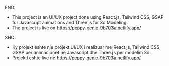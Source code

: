 ENG:

- This project is an UI/UX project done using React.js, Tailwind CSS, GSAP for Javascript animations and Three.js for 3d Modeling.
- The project is live on https://peppy-genie-9b703a.netlify.app/

SHQ:
- Ky projekt eshte nje projekt UI/UX i realizuar me React.js, Tailwind CSS, GSAP per animacionet ne Javascript dhe Three.js per modelim 3d.
- Projekti eshte live ne https://peppy-genie-9b703a.netlify.app/

